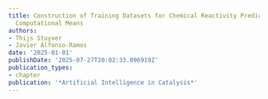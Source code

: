 ```yaml
---
title: Construction of Training Datasets for Chemical Reactivity Prediction Through
  Computational Means
authors:
- Thijs Stuyver
- Javier Alfonso-Ramos
date: '2025-01-01'
publishDate: '2025-07-27T20:02:33.096919Z'
publication_types:
- chapter
publication: '*Artificial Intelligence in Catalysis*'
---
```

